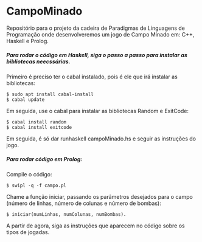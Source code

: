 # CampoMinado
Repositório para o projeto da cadeira de Paradigmas de Linguagens de Programação onde desenvolveremos um jogo de Campo Minado em: C++, Haskell e Prolog.

##### Para rodar o código em Haskell, siga o passo a passo para instalar as bibliotecas neecssárias.
 Primeiro é preciso ter o cabal instalado, pois é ele que irá instalar as bibliotecas: 

```
$ sudo apt install cabal-install
$ cabal update
```
Em seguida, use o cabal para instalar as bibliotecas Random e ExitCode:

```
$ cabal install random
$ cabal install exitcode
```

Em seguida, é só dar runhaskell campoMinado.hs e seguir as instruções do jogo.

##### Para rodar código em Prolog:
Compile o código:

```
$ swipl -q -f campo.pl
```

Chame a função iniciar, passando os parâmetros desejados para o campo (número de linhas, número de colunas e número de bombas):

```
$ iniciar(numLinhas, numColunas, numBombas).
```

A partir de agora, siga as instruções que aparecem no código sobre os tipos de jogadas.
